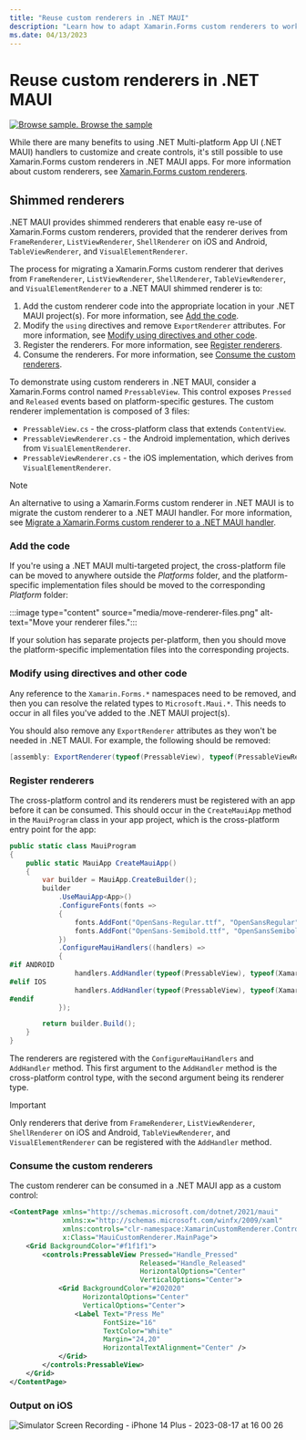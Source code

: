 ```yaml
---
title: "Reuse custom renderers in .NET MAUI"
description: "Learn how to adapt Xamarin.Forms custom renderers to work in a .NET MAUI app."
ms.date: 04/13/2023
---
```


# Reuse custom renderers in .NET MAUI

[![Browse sample.](~/media/code-sample.png) Browse the sample](/samples/dotnet/maui-samples/custom-renderers/)

While there are many benefits to using .NET Multi-platform App UI (.NET MAUI) handlers to customize and create controls, it's still possible to use Xamarin.Forms custom renderers in .NET MAUI apps. For more information about custom renderers, see [Xamarin.Forms custom renderers](/xamarin/xamarin-forms/app-fundamentals/custom-renderer/).

## Shimmed renderers

.NET MAUI provides shimmed renderers that enable easy re-use of Xamarin.Forms custom renderers, provided that the renderer derives from `FrameRenderer`, `ListViewRenderer`, `ShellRenderer` on iOS and Android, `TableViewRenderer`, and `VisualElementRenderer`.

The process for migrating a Xamarin.Forms custom renderer that derives from `FrameRenderer`, `ListViewRenderer`, `ShellRenderer`, `TableViewRenderer`, and `VisualElementRenderer` to a .NET MAUI shimmed renderer is to:

1. Add the custom renderer code into the appropriate location in your .NET MAUI project(s). For more information, see [Add the code](#add-the-code).
1. Modify the `using` directives and remove `ExportRenderer` attributes. For more information, see [Modify using directives and other code](#modify-using-directives-and-other-code).
1. Register the renderers. For more information, see [Register renderers](#register-renderers).
1. Consume the renderers. For more information, see [Consume the custom renderers](#consume-the-custom-renderers).

To demonstrate using custom renderers in .NET MAUI, consider a Xamarin.Forms control named `PressableView`. This control exposes `Pressed` and `Released` events based on platform-specific gestures. The custom renderer implementation is composed of 3 files:

- `PressableView.cs` - the cross-platform class that extends `ContentView`.
- `PressableViewRenderer.cs` - the Android implementation, which derives from `VisualElementRenderer`.
- `PressableViewRenderer.cs` - the iOS implementation, which derives from `VisualElementRenderer`.

> [!NOTE]
> An alternative to using a Xamarin.Forms custom renderer in .NET MAUI is to migrate the custom renderer to a .NET MAUI handler. For more information, see [Migrate a Xamarin.Forms custom renderer to a .NET MAUI handler](renderer-to-handler.md).

### Add the code

If you're using a .NET MAUI multi-targeted project, the cross-platform file can be moved to anywhere outside the *Platforms* folder, and the platform-specific implementation files should be moved to the corresponding *Platform* folder:

:::image type="content" source="media/move-renderer-files.png" alt-text="Move your renderer files.":::

If your solution has separate projects per-platform, then you should move the platform-specific implementation files into the corresponding projects.

### Modify using directives and other code

Any reference to the `Xamarin.Forms.*` namespaces need to be removed, and then you can resolve the related types to `Microsoft.Maui.*`. This needs to occur in all files you've added to the .NET MAUI project(s).

You should also remove any `ExportRenderer` attributes as they won't be needed in .NET MAUI. For example, the following should be removed:

```csharp
[assembly: ExportRenderer(typeof(PressableView), typeof(PressableViewRenderer))]
```

### Register renderers

The cross-platform control and its renderers must be registered with an app before it can be consumed. This should occur in the `CreateMauiApp` method in the `MauiProgram` class in your app project, which is the cross-platform entry point for the app:

```csharp
public static class MauiProgram
{
    public static MauiApp CreateMauiApp()
    {
        var builder = MauiApp.CreateBuilder();
        builder
            .UseMauiApp<App>()
            .ConfigureFonts(fonts =>
            {
                fonts.AddFont("OpenSans-Regular.ttf", "OpenSansRegular");
                fonts.AddFont("OpenSans-Semibold.ttf", "OpenSansSemibold");
            })
            .ConfigureMauiHandlers((handlers) =>
            {
#if ANDROID
                handlers.AddHandler(typeof(PressableView), typeof(XamarinCustomRenderer.Droid.Renderers.PressableViewRenderer));
#elif IOS
                handlers.AddHandler(typeof(PressableView), typeof(XamarinCustomRenderer.iOS.Renderers.PressableViewRenderer));
#endif
            });

        return builder.Build();
    }
}
```

The renderers are registered with the `ConfigureMauiHandlers` and `AddHandler` method. This first argument to the `AddHandler` method is the cross-platform control type, with the second argument being its renderer type.

> [!IMPORTANT]
> Only renderers that derive from `FrameRenderer`, `ListViewRenderer`, `ShellRenderer` on iOS and Android, `TableViewRenderer`, and `VisualElementRenderer` can be registered with the `AddHandler` method.

### Consume the custom renderers

The custom renderer can be consumed in a .NET MAUI app as a custom control:

```xml
<ContentPage xmlns="http://schemas.microsoft.com/dotnet/2021/maui"
             xmlns:x="http://schemas.microsoft.com/winfx/2009/xaml"
             xmlns:controls="clr-namespace:XamarinCustomRenderer.Controls"
             x:Class="MauiCustomRenderer.MainPage">
    <Grid BackgroundColor="#f1f1f1">
        <controls:PressableView Pressed="Handle_Pressed"
                                Released="Handle_Released"
                                HorizontalOptions="Center"
                                VerticalOptions="Center">
            <Grid BackgroundColor="#202020"
                  HorizontalOptions="Center"
                  VerticalOptions="Center">
                <Label Text="Press Me"
                       FontSize="16"
                       TextColor="White"
                       Margin="24,20"
                       HorizontalTextAlignment="Center" />
            </Grid>
        </controls:PressableView>
    </Grid>
</ContentPage>
```
### Output on iOS
![Simulator Screen Recording - iPhone 14 Plus - 2023-08-17 at 16 00 26](https://github.com/dotnet/docs-maui/assets/56357686/00391582-af9f-44a6-8c2c-735aff6ffd08)
